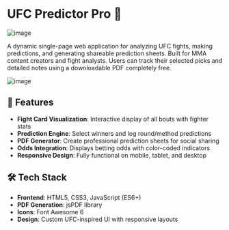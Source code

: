 # UFC Predictor Pro 🥊

![image](https://github.com/user-attachments/assets/c73b70b5-2ad9-4420-88ae-439a363bde00)

A dynamic single-page web application for analyzing UFC fights, making predictions, and generating shareable prediction sheets. Built for MMA content creators and fight analysts.
Users can track their selected picks and detailed notes using a downloadable PDF completely free.

![image](https://github.com/user-attachments/assets/5d7bbb51-fa94-46b5-8500-1e7cfa1ec890)


## 🚀 Features

- **Fight Card Visualization**: Interactive display of all bouts with fighter stats
- **Prediction Engine**: Select winners and log round/method predictions
- **PDF Generator**: Create professional prediction sheets for social sharing
- **Odds Integration**: Displays betting odds with color-coded indicators
- **Responsive Design**: Fully functional on mobile, tablet, and desktop

## 🛠️ Tech Stack

- **Frontend**: HTML5, CSS3, JavaScript (ES6+)
- **PDF Generation**: jsPDF library
- **Icons**: Font Awesome 6
- **Design**: Custom UFC-inspired UI with responsive layouts
